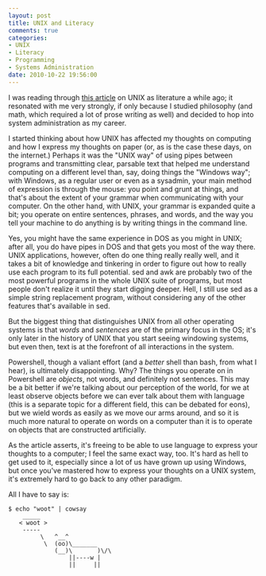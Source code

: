 ```yaml
---
layout: post
title: UNIX and Literacy
comments: true
categories:
- UNIX
- Literacy
- Programming
- Systems Administration
date: 2010-10-22 19:56:00
---
```


I was reading through [this article] on UNIX as literature a while ago;
it resonated with me very strongly, if only because I studied philosophy
(and math, which required a lot of prose writing as well) and decided to
hop into system administration as my career.

I started thinking about how UNIX has affected my thoughts on computing and
how I express my thoughts on paper (or, as is the case these days, on the
internet.)  Perhaps it was the "UNIX way" of using pipes between programs
and transmitting clear, parsable text that helped me understand computing on
a different level than, say, doing things the "Windows way"; with Windows, as
a regular user or even as a sysadmin, your main method of expression is through
the mouse: you point and grunt at things, and that's about the extent of your
grammar when communicating with your computer.  On the other hand, with UNIX,
your grammar is expanded quite a bit; you operate on entire sentences, phrases,
and words, and the way you tell your machine to do anything is by writing
things in the command line.

Yes, you might have the same experience in DOS as you might in UNIX; after
all, you do have pipes in DOS and that gets you most of the way there. UNIX
applications, however, often do one thing really really well, and it takes
a bit of knowledge and tinkering in order to figure out how to really use
each program to its full potential.  sed and awk are probably two of the most
powerful programs in the whole UNIX suite of programs, but most people don't
realize it until they start digging deeper.  Hell, I still use sed as a simple
string replacement program, without considering any of the other features
that's available in sed.

But the biggest thing that distinguishes UNIX from all other operating systems
is that *words* and *sentences* are of the primary focus in the OS; it's only
later in the history of UNIX that you start seeing windowing systems, but
even then, text is at the forefront of all interactions in the system.

Powershell, though a valiant effort (and a *better* shell than bash, from
what I hear), is ultimately disappointing.  Why?  The things you operate on
in Powershell are *objects*, not words, and definitely not sentences. This may
be a bit better if we're talking about our perception of the world, for we
at least observe objects before we can ever talk about them with language
(this is a separate topic for a different field, this can be debated for eons),
but we wield words as easily as we move our arms around, and so it is much
more natural to operate on words on a computer than it is to operate on
objects that are constructed artificially.

As the article asserts, it's freeing to be able to use language to express
your thoughts to a computer; I feel the same exact way, too.  It's hard as hell
to get used to it, especially since a lot of us have grown up using Windows,
but once you've mastered how to express your thoughts on a UNIX system, it's
extremely hard to go back to any other paradigm.

All I have to say is:

<pre><code>$ echo "woot" | cowsay
    _____
   < woot >
    -----
         \   ^__^
          \  (oo)\_______
             (__)\       )\/\
                 ||----w |
                 ||     ||
</code></pre>

[this article]: http://theody.net/elements.html
